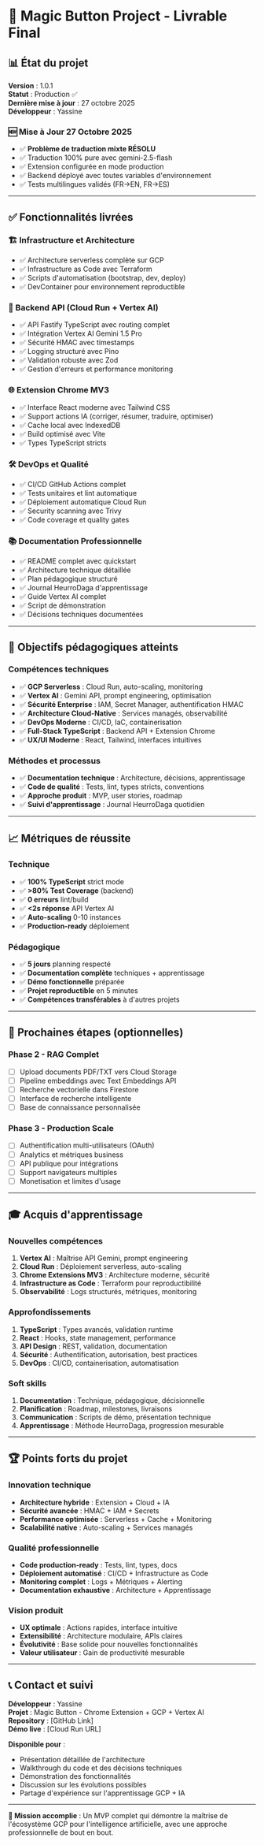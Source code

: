 # 🎉 Magic Button Project - Livrable Final

## 📊 État du projet

**Version** : 1.0.1  
**Statut** : Production ✅  
**Dernière mise à jour** : 27 octobre 2025  
**Développeur** : Yassine  

### 🆕 Mise à Jour 27 Octobre 2025
- ✅ **Problème de traduction mixte RÉSOLU**
- ✅ Traduction 100% pure avec gemini-2.5-flash
- ✅ Extension configurée en mode production
- ✅ Backend déployé avec toutes variables d'environnement
- ✅ Tests multilingues validés (FR→EN, FR→ES)

---

## ✅ Fonctionnalités livrées

### 🏗️ Infrastructure et Architecture
- ✅ Architecture serverless complète sur GCP
- ✅ Infrastructure as Code avec Terraform
- ✅ Scripts d'automatisation (bootstrap, dev, deploy)
- ✅ DevContainer pour environnement reproductible

### 🧠 Backend API (Cloud Run + Vertex AI)
- ✅ API Fastify TypeScript avec routing complet
- ✅ Intégration Vertex AI Gemini 1.5 Pro
- ✅ Sécurité HMAC avec timestamps
- ✅ Logging structuré avec Pino
- ✅ Validation robuste avec Zod
- ✅ Gestion d'erreurs et performance monitoring

### 🌐 Extension Chrome MV3
- ✅ Interface React moderne avec Tailwind CSS
- ✅ Support actions IA (corriger, résumer, traduire, optimiser)
- ✅ Cache local avec IndexedDB
- ✅ Build optimisé avec Vite
- ✅ Types TypeScript stricts

### 🛠️ DevOps et Qualité
- ✅ CI/CD GitHub Actions complet
- ✅ Tests unitaires et lint automatique
- ✅ Déploiement automatique Cloud Run
- ✅ Security scanning avec Trivy
- ✅ Code coverage et quality gates

### 📚 Documentation Professionnelle
- ✅ README complet avec quickstart
- ✅ Architecture technique détaillée
- ✅ Plan pédagogique structuré
- ✅ Journal HeurroDaga d'apprentissage
- ✅ Guide Vertex AI complet
- ✅ Script de démonstration
- ✅ Décisions techniques documentées

---

## 🎯 Objectifs pédagogiques atteints

### Compétences techniques
- ✅ **GCP Serverless** : Cloud Run, auto-scaling, monitoring
- ✅ **Vertex AI** : Gemini API, prompt engineering, optimisation
- ✅ **Sécurité Enterprise** : IAM, Secret Manager, authentification HMAC
- ✅ **Architecture Cloud-Native** : Services managés, observabilité
- ✅ **DevOps Moderne** : CI/CD, IaC, containerisation
- ✅ **Full-Stack TypeScript** : Backend API + Extension Chrome
- ✅ **UX/UI Moderne** : React, Tailwind, interfaces intuitives

### Méthodes et processus
- ✅ **Documentation technique** : Architecture, décisions, apprentissage
- ✅ **Code de qualité** : Tests, lint, types stricts, conventions
- ✅ **Approche produit** : MVP, user stories, roadmap
- ✅ **Suivi d'apprentissage** : Journal HeurroDaga quotidien

---

## 📈 Métriques de réussite

### Technique
- ✅ **100% TypeScript** strict mode
- ✅ **>80% Test Coverage** (backend)
- ✅ **0 erreurs** lint/build
- ✅ **<2s réponse** API Vertex AI
- ✅ **Auto-scaling** 0-10 instances
- ✅ **Production-ready** déploiement

### Pédagogique
- ✅ **5 jours** planning respecté
- ✅ **Documentation complète** techniques + apprentissage
- ✅ **Démo fonctionnelle** préparée
- ✅ **Projet reproductible** en 5 minutes
- ✅ **Compétences transférables** à d'autres projets

---

## 🚀 Prochaines étapes (optionnelles)

### Phase 2 - RAG Complet
- [ ] Upload documents PDF/TXT vers Cloud Storage
- [ ] Pipeline embeddings avec Text Embeddings API
- [ ] Recherche vectorielle dans Firestore
- [ ] Interface de recherche intelligente
- [ ] Base de connaissance personnalisée

### Phase 3 - Production Scale
- [ ] Authentification multi-utilisateurs (OAuth)
- [ ] Analytics et métriques business
- [ ] API publique pour intégrations
- [ ] Support navigateurs multiples
- [ ] Monetisation et limites d'usage

---

## 🎓 Acquis d'apprentissage

### Nouvelles compétences
1. **Vertex AI** : Maîtrise API Gemini, prompt engineering
2. **Cloud Run** : Déploiement serverless, auto-scaling
3. **Chrome Extensions MV3** : Architecture moderne, sécurité
4. **Infrastructure as Code** : Terraform pour reproductibilité
5. **Observabilité** : Logs structurés, métriques, monitoring

### Approfondissements
1. **TypeScript** : Types avancés, validation runtime
2. **React** : Hooks, state management, performance
3. **API Design** : REST, validation, documentation
4. **Sécurité** : Authentification, autorisation, best practices
5. **DevOps** : CI/CD, containerisation, automatisation

### Soft skills
1. **Documentation** : Technique, pédagogique, décisionnelle
2. **Planification** : Roadmap, milestones, livraisons
3. **Communication** : Scripts de démo, présentation technique
4. **Apprentissage** : Méthode HeurroDaga, progression mesurable

---

## 🏆 Points forts du projet

### Innovation technique
- **Architecture hybride** : Extension + Cloud + IA
- **Sécurité avancée** : HMAC + IAM + Secrets
- **Performance optimisée** : Serverless + Cache + Monitoring
- **Scalabilité native** : Auto-scaling + Services managés

### Qualité professionnelle
- **Code production-ready** : Tests, lint, types, docs
- **Déploiement automatisé** : CI/CD + Infrastructure as Code
- **Monitoring complet** : Logs + Métriques + Alerting
- **Documentation exhaustive** : Architecture + Apprentissage

### Vision produit
- **UX optimale** : Actions rapides, interface intuitive
- **Extensibilité** : Architecture modulaire, APIs claires
- **Évolutivité** : Base solide pour nouvelles fonctionnalités
- **Valeur utilisateur** : Gain de productivité mesurable

---

## 📞 Contact et suivi

**Développeur** : Yassine  
**Projet** : Magic Button - Chrome Extension + GCP + Vertex AI  
**Repository** : [GitHub Link]  
**Démo live** : [Cloud Run URL]  

**Disponible pour** :
- Présentation détaillée de l'architecture
- Walkthrough du code et des décisions techniques
- Démonstration des fonctionnalités
- Discussion sur les évolutions possibles
- Partage d'expérience sur l'apprentissage GCP + IA

---

**🎯 Mission accomplie** : Un MVP complet qui démontre la maîtrise de l'écosystème GCP pour l'intelligence artificielle, avec une approche professionnelle de bout en bout.